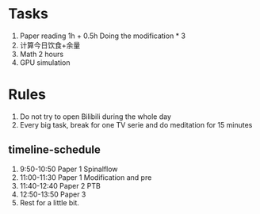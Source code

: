 # Tasks
1. Paper reading 1h + 0.5h Doing the modification * 3
2. 计算今日饮食+余量
3. Math 2 hours
4. GPU simulation

# Rules
1. Do not try to open Bilibili during the whole day
2. Every big task, break for one TV serie and do meditation for 15 minutes

## timeline-schedule
1. 9:50-10:50 Paper 1 Spinalflow
2. 11:00-11:30 Paper 1 Modification and pre
3. 11:40-12:40 Paper 2 PTB
4. 12:50-13:50 Paper 3 
5. Rest for a little bit.
